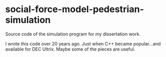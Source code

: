 # social-force-model-pedestrian-simulation
Source code of the simulation program for my dissertation work.

I wrote this code over 20 years ago. Just when C++ became popular...and available for DEC Ultrix.
Maybe some of the pieces are useful.

